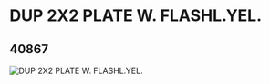 # DUP 2X2 PLATE W. FLASHL.YEL.
## 40867
![DUP 2X2 PLATE W. FLASHL.YEL.](https://lc-www-live-s.legocdn.com/media/bricks/5/2/4153502.jpg)